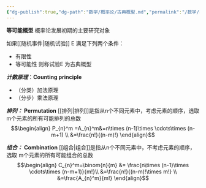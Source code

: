 ```yaml
---
{"dg-publish":true,"dg-path":"数学/概率论/古典概型.md","permalink":"/数学/概率论/古典概型/","dgPassFrontmatter":true,"noteIcon":"","created":"2024-05-21T15:20:28.048+08:00","updated":"2024-06-15T21:13:00.348+08:00"}
---
```


**等可能概型**
概率论发展初期的主要研究对象

如果[[随机事件\|随机试验]] E 满足下列两个条件：
- 有限性
- 等可能性
则称试验E 为古典概型

***计数原理***：**Counting principle**
- （分类）加法原理
- （分步）乘法原理

***排列：***  **Permutation**
[[排列\|排列]]是指从n个不同元素中，考虑元素的顺序，选取 m个元素的所有可能排列的总数
$$\begin{align}
P_{n}^m =A_{n}^m&=n\times (n-1)\times \cdots\times (n-m+1) \\
&=\frac{n!}{(n-m)!}
\end{align}$$

***组合：***  **Combination**
[[组合\|组合]]是指从n个不同元素中，不考虑元素的顺序，选取 m个元素的所有可能组合的总数
$$\begin{align}
C_{n}^m=\binom{n}{m} &= \frac{n\times (n-1)\times \cdots\times (n-m+1)}{m!}\\
&=\frac{n!}{(n-m)!\times m!} \\
&=\frac{A_{n}^m}{m!}
\end{align}$$






